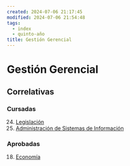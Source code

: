 ```yaml
---
created: 2024-07-06 21:17:45
modified: 2024-07-06 21:54:48
tags:
  - index
  - quinto-año
title: Gestión Gerencial
---
```


# Gestión Gerencial

## Correlativas

### Cursadas

24. [Legislación](Legislación.md)
30. [Administración de Sistemas de Información](Administración%20de%20Sistemas%20de%20Información.md)

### Aprobadas

18. [Economía](Economía.md)

